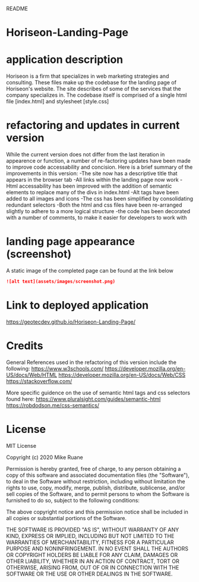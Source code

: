 README
# Horiseon-Landing-Page

# application description
Horiseon is a firm that specializes in web marketing strategies and consulting. These files
make up the codebase for the landing page of Horiseon's website. The site describes
of some of the services that the company specializes in. The codebase itself is comprised of
a single html file [index.html] and stylesheet [style.css]


# refactoring and updates in current version
While the current version does not differ from the last iteration in appearence or function,
a number of re-factoring updates have been made to improve code accessability and concision.
Here is a brief summary of the improvements in this version:
-The site now has a descriptive title that appears in the browser tab
-All links within the landing page now work
-Html accessability has been improved with the addition of semantic elements to replace many
 of the divs in index.html
-Alt tags have been added to all images and icons
-The css has been simplified by consolidating redundant selectors
-Both the html and css files have been re-arranged slightly to adhere to a more
 logical structure
-the code has been decorated with a number of comments, to make it easier for developers to
 work with

# landing page appearance (screenshot)

A static image of the completed page can be found at the link below
```md
![alt text](assets/images/screenshot.png)
```

# Link to deployed application
https://geotecdev.github.io/Horiseon-Landing-Page/

# Credits
General References used in the refactoring of this version include the following:
https://www.w3schools.com/
https://developer.mozilla.org/en-US/docs/Web/HTML
https://developer.mozilla.org/en-US/docs/Web/CSS
https://stackoverflow.com/

More specific guidence on the use of semantic html tags and css selectors found here:
https://www.pluralsight.com/guides/semantic-html
https://robdodson.me/css-semantics/

# License
MIT License

Copyright (c) 2020 Mike Ruane

Permission is hereby granted, free of charge, to any person obtaining a copy
of this software and associated documentation files (the "Software"), to deal
in the Software without restriction, including without limitation the rights
to use, copy, modify, merge, publish, distribute, sublicense, and/or sell
copies of the Software, and to permit persons to whom the Software is
furnished to do so, subject to the following conditions:

The above copyright notice and this permission notice shall be included in all
copies or substantial portions of the Software.

THE SOFTWARE IS PROVIDED "AS IS", WITHOUT WARRANTY OF ANY KIND, EXPRESS OR
IMPLIED, INCLUDING BUT NOT LIMITED TO THE WARRANTIES OF MERCHANTABILITY,
FITNESS FOR A PARTICULAR PURPOSE AND NONINFRINGEMENT. IN NO EVENT SHALL THE
AUTHORS OR COPYRIGHT HOLDERS BE LIABLE FOR ANY CLAIM, DAMAGES OR OTHER
LIABILITY, WHETHER IN AN ACTION OF CONTRACT, TORT OR OTHERWISE, ARISING FROM,
OUT OF OR IN CONNECTION WITH THE SOFTWARE OR THE USE OR OTHER DEALINGS IN THE
SOFTWARE.
